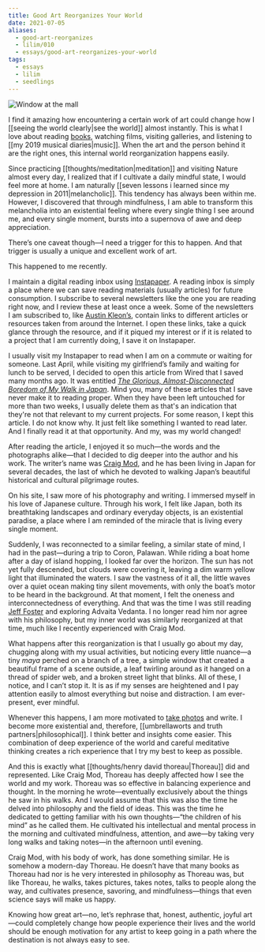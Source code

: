 ```yaml
---
title: Good Art Reorganizes Your World
date: 2021-07-05
aliases:
  - good-art-reorganizes
  - lilim/010
  - essays/good-art-reorganizes-your-world
tags:
  - essays
  - lilim
  - seedlings
---
```

![Window at the mall](Window-at-the-mall.jpg)

I find it amazing how encountering a certain work of art could change how I [[seeing the world clearly|see the world]] almost instantly. This is what I love about reading [books](/tags/hero-books/), watching films, visiting galleries, and listening to [[my 2019 musical diaries|music]]. When the art and the person behind it are the right ones, this internal world reorganization happens easily.

Since practicing [[thoughts/meditation|meditation]] and visiting Nature almost every day, I realized that if I cultivate a daily mindful state, I would feel more at home. I am naturally [[seven lessons i learned since my depression in 2011|melancholic]]. This tendency has always been within me. However, I discovered that through mindfulness, I am able to transform this melancholia into an existential feeling where every single thing I see around me, and every single moment, bursts into a supernova of awe and deep appreciation.

There’s one caveat though—I need a trigger for this to happen. And that trigger is usually a unique and excellent work of art.

This happened to me recently.

I maintain a digital reading inbox using [Instapaper](https://www.instapaper.com). A reading inbox is simply a place where we can save reading materials (usually articles) for future consumption. I subscribe to several newsletters like the one you are reading right now, and I review these at least once a week. Some of the newsletters I am subscribed to, like [Austin Kleon’s](https://austinkleon.com/newsletter), contain links to different articles or resources taken from around the Internet. I open these links, take a quick glance through the resource, and if it piqued my interest or if it is related to a project that I am currently doing, I save it on Instapaper.

I usually visit my Instapaper to read when I am on a commute or waiting for someone. Last April, while visiting my girlfriend’s family and waiting for lunch to be served, I decided to open this article from Wired that I saved many months ago. It was entitled [_The Glorious, Almost-Disconnected Boredom of My Walk in Japan_](https://www.wired.com/story/six-weeks-100s-miles-hours-glorious-boredom-japan). Mind you, many of these articles that I save never make it to reading proper. When they have been left untouched for more than two weeks, I usually delete them as that's an indication that they're not that relevant to my current projects. For some reason, I kept this article. I do not know why. It just felt like something I wanted to read later. And I finally read it at that opportunity. And my, was my world changed!

After reading the article, I enjoyed it so much—the words and the photographs alike—that I decided to dig deeper into the author and his work. The writer’s name was [Craig Mod](https://craigmod.com), and he has been living in Japan for several decades, the last of which he devoted to walking Japan’s beautiful historical and cultural pilgrimage routes.

On his site, I saw more of his photography and writing. I immersed myself in his love of Japanese culture. Through his work, I felt like Japan, both its breathtaking landscapes and ordinary everyday objects, is an existential paradise, a place where I am reminded of the miracle that is living every single moment.

Suddenly, I was reconnected to a similar feeling, a similar state of mind, I had in the past—during a trip to Coron, Palawan. While riding a boat home after a day of island hopping, I looked far over the horizon. The sun has not yet fully descended, but clouds were covering it, leaving a dim warm yellow light that illuminated the waters. I saw the vastness of it all, the little waves over a quiet ocean making tiny silent movements, with only the boat’s motor to be heard in the background. At that moment, I felt the oneness and interconnectedness of everything. And that was the time I was still reading [Jeff Foster](https://www.facebook.com/LifeWithoutACentre) and exploring Advaita Vedanta. I no longer read him nor agree with his philosophy, but my inner world was similarly reorganized at that time, much like I recently experienced with Craig Mod.

What happens after this reorganization is that I usually go about my day, chugging along with my usual activities, but noticing every little nuance—a tiny _maya_ perched on a branch of a tree, a simple window that created a beautiful frame of a scene outside, a leaf twirling around as it hanged on a thread of spider web, and a broken street light that blinks. All of these, I notice, and I can’t stop it. It is as if my senses are heightened and I pay attention easily to almost everything but noise and distraction. I am ever-present, ever mindful.

Whenever this happens, I am more motivated to [take photos](https://www.instagram.com/vinceimbat/) and write. I become more existential and, therefore, [[umbrellaworts and truth partners|philosophical]]. I think better and insights come easier. This combination of deep experience of the world and careful meditative thinking creates a rich experience that I try my best to keep as possible.

And this is exactly what [[thoughts/henry david thoreau|Thoreau]] did and represented. Like Craig Mod, Thoreau has deeply affected how I see the world and my work. Thoreau was so effective in balancing experience and thought. In the morning he wrote—eventually exclusively about the things he saw in his walks. And I would assume that this was also the time he delved into philosophy and the field of ideas. This was the time he dedicated to getting familiar with his own thoughts—“the children of his mind” as he called them. He cultivated his intellectual and mental process in the morning and cultivated mindfulness, attention, and awe—by taking very long walks and taking notes—in the afternoon until evening.

Craig Mod, with his body of work, has done something similar. He is somehow a modern-day Thoreau. He doesn’t have that many books as Thoreau had nor is he very interested in philosophy as Thoreau was, but like Thoreau, he walks, takes pictures, takes notes, talks to people along the way, and cultivates presence, savoring, and mindfulness—things that even science says will make us happy.

Knowing how great art—no, let’s rephrase that, honest, authentic, joyful art—could completely change how people experience their lives and the world should be enough motivation for any artist to keep going in a path where the destination is not always easy to see.

